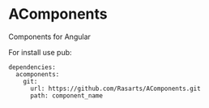 # AComponents
Components for Angular

For install use pub:
```
dependencies:
  acomponents:
    git:
      url: https://github.com/Rasarts/AComponents.git
      path: component_name
```
